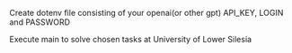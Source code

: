 Create dotenv file consisting of your openai(or other gpt) API_KEY, LOGIN and PASSWORD

Execute main to solve chosen tasks at University of Lower Silesia
